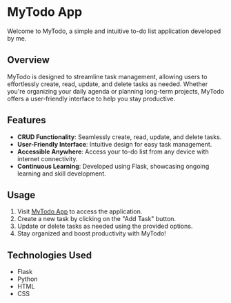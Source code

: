 # MyTodo App

Welcome to MyTodo, a simple and intuitive to-do list application developed by me.

## Overview

MyTodo is designed to streamline task management, allowing users to effortlessly create, read, update, and delete tasks as needed. Whether you're organizing your daily agenda or planning long-term projects, MyTodo offers a user-friendly interface to help you stay productive.

## Features

- **CRUD Functionality**: Seamlessly create, read, update, and delete tasks.
- **User-Friendly Interface**: Intuitive design for easy task management.
- **Accessible Anywhere**: Access your to-do list from any device with internet connectivity.
- **Continuous Learning**: Developed using Flask, showcasing ongoing learning and skill development.

## Usage

1. Visit [MyTodo App](https://mytodo-6a0m.onrender.com) to access the application.
2. Create a new task by clicking on the "Add Task" button.
3. Update or delete tasks as needed using the provided options.
4. Stay organized and boost productivity with MyTodo!

## Technologies Used

- Flask
- Python
- HTML
- CSS
